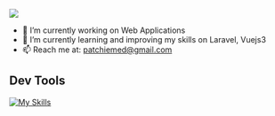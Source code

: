 ![](https://komarev.com/ghpvc/?username=vonpatrick&color=blue&style=flat)

<ul>
  <li>🔭 I’m currently working on Web Applications</li>
  <li>🌱 I’m currently learning and improving my skills on Laravel, Vuejs3</li>
  <li>📫 Reach me at: <a href="">patchiemed@gmail.com</a></li>
</ul>

<h2>Dev Tools</h2>

[![My Skills](https://skillicons.dev/icons?i=aws,html,css,js,git,laravel,mysql,nodejs,npm,postman,vue,vuetify)](https://skillicons.dev)

